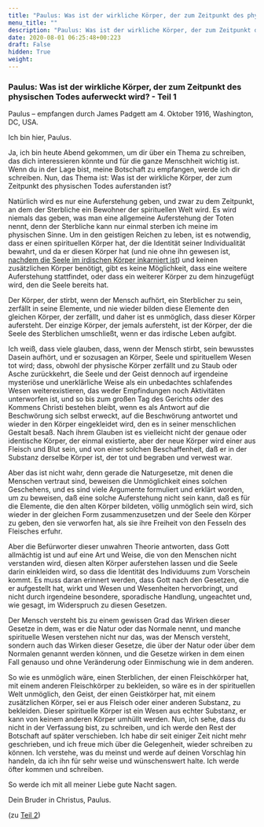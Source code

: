 ```yaml
---
title: "Paulus: Was ist der wirkliche Körper, der zum Zeitpunkt des physischen Todes auferweckt wird?"
menu_title: ""
description: "Paulus: Was ist der wirkliche Körper, der zum Zeitpunkt des physischen Todes auferweckt wird?"
date: 2020-08-01 06:25:48+00:223
draft: False
hidden: True
weight:
---
```

### Paulus: Was ist der wirkliche Körper, der zum Zeitpunkt des physischen Todes auferweckt wird? - Teil 1

Paulus – empfangen durch James Padgett am 4. Oktober 1916, Washington, DC, USA.

Ich bin hier, Paulus.

Ja, ich bin heute Abend gekommen, um dir über ein Thema zu schreiben, das dich interessieren könnte und für die ganze Menschheit wichtig ist. Wenn du in der Lage bist, meine Botschaft zu empfangen, werde ich dir schreiben. Nun, das Thema ist: Was ist der wirkliche Körper, der zum Zeitpunkt des physischen Todes auferstanden ist?

Natürlich wird es nur eine Auferstehung geben, und zwar zu dem Zeitpunkt, an dem der Sterbliche ein Bewohner der spirituellen Welt wird. Es wird niemals das geben, was man eine allgemeine Auferstehung der Toten nennt, denn der Sterbliche kann nur einmal sterben ich meine im physischen Sinne. Um in den geistigen Reichen zu leben, ist es notwendig, dass er einen spirituellen Körper hat, der die Identität seiner Individualität bewahrt, und da er diesen Körper hat (und nie ohne ihn gewesen ist, [nachdem die Seele im irdischen Körper inkarniert ist]( /padgett-botschaften/padgett-botschaften-in-reihenfolge-des-datums/padgett-botschaften-1916/die-inkarnation-der-seele-und-warum-es-keine-reinkarnation-gibt-jep-lukas-13-januar-1916/)) und keinen zusätzlichen Körper benötigt, gibt es keine Möglichkeit, dass eine weitere Auferstehung stattfindet, oder dass ein weiterer Körper zu dem hinzugefügt wird, den die Seele bereits hat.

Der Körper, der stirbt, wenn der Mensch aufhört, ein Sterblicher zu sein, zerfällt in seine Elemente, und nie wieder bilden diese Elemente den gleichen Körper, der zerfällt, und daher ist es unmöglich, dass dieser Körper aufersteht. Der einzige Körper, der jemals aufersteht, ist der Körper, der die Seele des Sterblichen umschließt, wenn er das irdische Leben aufgibt.

Ich weiß, dass viele glauben, dass, wenn der Mensch stirbt, sein bewusstes Dasein aufhört, und er sozusagen an Körper, Seele und spirituellem Wesen tot wird; dass, obwohl der physische Körper zerfällt und zu Staub oder Asche zurückkehrt, die Seele und der Geist dennoch auf irgendeine mysteriöse und unerklärliche Weise als ein unbedachtes schlafendes Wesen weiterexistieren, das weder Empfindungen noch Aktivitäten unterworfen ist, und so bis zum großen Tag des Gerichts oder des Kommens Christi bestehen bleibt, wenn es als Antwort auf die Beschwörung sich selbst erweckt, auf die Beschwörung antwortet und wieder in den Körper eingekleidet wird, den es in seiner menschlichen Gestalt besaß. Nach ihrem Glauben ist es vielleicht nicht der genaue oder identische Körper, der einmal existierte, aber der neue Körper wird einer aus Fleisch und Blut sein, und von einer solchen Beschaffenheit, daß er in der Substanz derselbe Körper ist, der tot und begraben und verwest war.

Aber das ist nicht wahr, denn gerade die Naturgesetze, mit denen die Menschen vertraut sind, beweisen die Unmöglichkeit eines solchen Geschehens, und es sind viele Argumente formuliert und erklärt worden, um zu beweisen, daß eine solche Auferstehung nicht sein kann, daß es für die Elemente, die den alten Körper bildeten, völlig unmöglich sein wird, sich wieder in der gleichen Form zusammenzusetzen und der Seele den Körper zu geben, den sie verworfen hat, als sie ihre Freiheit von den Fesseln des Fleisches erfuhr.

Aber die Befürworter dieser unwahren Theorie antworten, dass Gott allmächtig ist und auf eine Art und Weise, die von den Menschen nicht verstanden wird, diesen alten Körper auferstehen lassen und die Seele darin einkleiden wird, so dass die Identität des Individuums zum Vorschein kommt. Es muss daran erinnert werden, dass Gott nach den Gesetzen, die er aufgestellt hat, wirkt und Wesen und Wesenheiten hervorbringt, und nicht durch irgendeine besondere, sporadische Handlung, ungeachtet und, wie gesagt, im Widerspruch zu diesen Gesetzen.

Der Mensch versteht bis zu einem gewissen Grad das Wirken dieser Gesetze in dem, was er die Natur oder das Normale nennt, und manche spirituelle Wesen verstehen nicht nur das, was der Mensch versteht, sondern auch das Wirken dieser Gesetze, die über der Natur oder über dem Normalen genannt werden können, und die Gesetze wirken in dem einen Fall genauso und ohne Veränderung oder Einmischung wie in dem anderen.

So wie es unmöglich wäre, einen Sterblichen, der einen Fleischkörper hat, mit einem anderen Fleischkörper zu bekleiden, so wäre es in der spirituellen Welt unmöglich, den Geist, der einen Geistkörper hat, mit einem zusätzlichen Körper, sei er aus Fleisch oder einer anderen Substanz, zu bekleiden. Dieser spirituelle Körper ist ein Wesen aus echter Substanz, er kann von keinem anderen Körper umhüllt werden. Nun, ich sehe, dass du nicht in der Verfassung bist, zu schreiben, und ich werde den Rest der Botschaft auf später verschieben. Ich habe dir seit einiger Zeit nicht mehr geschrieben, und ich freue mich über die Gelegenheit, wieder schreiben zu können. Ich verstehe, was du meinst und werde auf deinen Vorschlag hin handeln, da ich ihn für sehr weise und wünschenswert halte. Ich werde öfter kommen und schreiben.

So werde ich mit all meiner Liebe gute Nacht sagen.

Dein Bruder in Christus, Paulus.

(zu [Teil 2](/padgett-botschaften/padgett-botschaften-in-reihenfolge-des-datums/padgett-botschaften-1916/paulus-fortsetzung-der-vorhergehenden-botschaft-jep-paulus-5-oktober-1916/))
